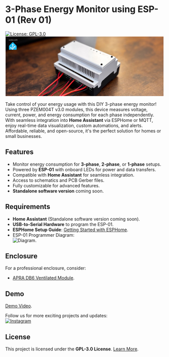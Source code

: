 # 3-Phase Energy Monitor using ESP-01 (Rev 01)  

[![License: GPL-3.0](https://img.shields.io/badge/License-GPL%20v3-blue.svg)](https://www.gnu.org/licenses/gpl-3.0)  
![App Screenshot](/assets/github_preview.jpg)  

Take control of your energy usage with this DIY 3-phase energy monitor! Using three PZEM004T v3.0 modules, this device measures voltage, current, power, and energy consumption for each phase independently. With seamless integration into **Home Assistant** via ESPHome or MQTT, enjoy real-time data visualization, custom automations, and alerts. Affordable, reliable, and open-source, it's the perfect solution for homes or small businesses.  



## Features  

- Monitor energy consumption for **3-phase**, **2-phase**, or **1-phase** setups.  
- Powered by **ESP-01** with onboard LEDs for power and data transfers.  
- Compatible with **Home Assistant** for seamless integration.  
- Access to schematics and PCB Gerber files.  
- Fully customizable for advanced features.  
- **Standalone software version** coming soon.  


## Requirements  

- **Home Assistant** (Standalone software version coming soon).  
- **USB-to-Serial Hardware** to program the ESP-01.  
- **ESPHome Setup Guide**: [Getting Started with ESPHome](https://esphome.io/guides/getting_started_hassio.html).  
- ESP-01 Programmer Diagram:  
  ![Diagram](https://community-assets.home-assistant.io/original/4X/c/b/1/cb1bb6b5b537060b4bb06bff090a3b9ce125b937.jpeg).  



## Enclosure  

For a professional enclosure, consider:  
- [APRA DB6 Ventilated Module](https://secure.reichelt.com/de/en/aprarail-db-6-modules-ventilated-closed-apra-db6-gbk-p209187.html?CCOUNTRY=445&LANGUAGE=en&?search=APRA+DB6+GBK&&r=1).  



## Demo  
[Demo Video](https://www.instagram.com/p/DFTB-a2Neiz/).  

Follow us for more exciting projects and updates:  
[![Instagram](https://img.shields.io/badge/Follow%20on-Instagram-E4405F?logo=instagram&logoColor=white)](https://www.instagram.com/opensourcethings_o/)  



## License  

This project is licensed under the **GPL-3.0 License**. [Learn More](https://www.gnu.org/licenses/gpl-3.0).  

